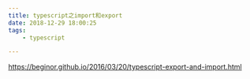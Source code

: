 ```yaml
---
title: typescript之import和export
date: 2018-12-29 18:00:25
tags:
	- typescript

---
```






https://beginor.github.io/2016/03/20/typescript-export-and-import.html